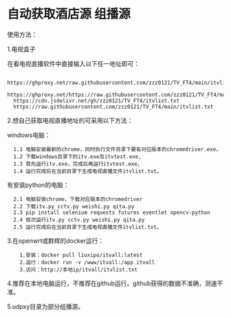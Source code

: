 # 自动获取酒店源  组播源 #

使用方法：

1.电视盒子

  在看电视直播软件中直接输入以下任一地址即可：
  
      https://ghproxy.net/raw.githubusercontent.com/zzz0121/TV_FT4/main/itvlist.txt
      https://ghproxy.net/https://raw.githubusercontent.com/zzz0121/TV_FT4/main/itvlist.txt
      https://cdn.jsdelivr.net/gh/zzz0121/TV_FT4/itvlist.txt
      https://raw.githubusercontent.com/zzz0121/TV_FT4/main/itvlist.txt
  
2.想自己获取电视直播地址的可采用以下方法：

  windows电脑：
  
      1.1 电脑安装最新的chrome，同时执行文件目录下要有对应版本的chromedriver.exe，
      1.2 下载windows目录下的itv.exe及itvtest.exe,
      1.3 首先运行itv.exe，完成后再运行itvtest.exe，
      1.4 运行完成后在当前目录下生成电视直播文件itvlist.txt。
  
  有安装python的电脑：
  
      2.1 电脑安装chrome，下载对应版本的chromedriver
      2.2 下载itv.py cctv.py weishi.py qita.py
      2.3 pip install selenium requests futures eventlet opencv-python
      2.4 依次运行itv.py cctv.py weishi.py qita.py
      2.5 运行完成后在当前目录下生成电视直播文件itvlist.txt。

3.在openwrt或群辉的docker运行：

        1.安装：docker pull liuxipo/itvall:latest
        2.运行：docker run -v /www/itvall:/app itvall
        3.访问：http://本地ip/itvall/itvlist.txt
  
4.推荐在本地电脑运行，不推荐在github运行。github获得的数据不准确，测速不准。

5.udpxy目录为部分组播源。

